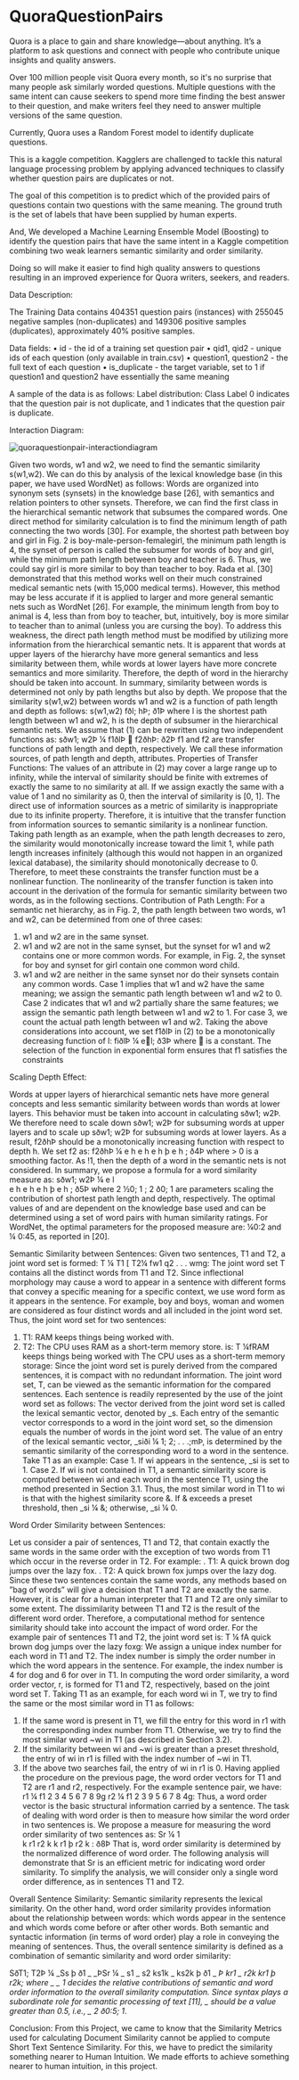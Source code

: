 # QuoraQuestionPairs

Quora is a place to gain and share knowledge—about anything. It’s a platform to ask questions and connect with people who contribute unique insights and quality answers. 

Over 100 million people visit Quora every month, so it's no surprise that many people ask similarly worded questions. Multiple questions with the same intent can cause seekers to spend more time finding the best answer to their question, and make writers feel they need to answer multiple versions of the same question.

Currently, Quora uses a Random Forest model to identify duplicate questions.

This is a kaggle competition. Kagglers are challenged to tackle this natural language processing problem by applying advanced techniques to classify whether question pairs are duplicates or not.

The goal of this competition is to predict which of the provided pairs of questions contain two questions with the same meaning. The ground truth is the set of labels that have been supplied by human experts. 

And, We developed a Machine Learning Ensemble Model (Boosting) to identify the question pairs that have the same intent in a Kaggle competition combining two weak learners semantic similarity and order similarity.

Doing so will make it easier to find high quality answers to questions resulting in an improved experience for Quora writers, seekers, and readers.

Data Description:

The Training Data contains 404351 question pairs (instances) with 255045 negative samples (non-duplicates) and 149306 positive samples (duplicates), approximately 40% positive samples.

Data fields:
• id - the id of a training set question pair
• qid1, qid2 - unique ids of each question (only available in train.csv)
• question1, question2 - the full text of each question
• is_duplicate - the target variable, set to 1 if question1 and question2 have essentially the same meaning

A sample of the data is as follows:
Label distribution:
Class Label 0 indicates that the question pair is not duplicate, and 1 indicates that the question pair is duplicate.

Interaction Diagram:

![quoraquestionpair-interactiondiagram](https://user-images.githubusercontent.com/16725903/29592501-2473a290-876a-11e7-9056-c841c691ae45.png)




Given two words, w1 and w2, we need to find the semantic similarity s(w1,w2). We can do this by analysis of the lexical knowledge base (in this paper, we have used WordNet) as follows: Words are organized into synonym sets (synsets) in the knowledge base [26], with semantics and relation pointers to other synsets. Therefore, we can find the first class in the hierarchical semantic network that
subsumes the compared words. One direct method for similarity calculation is to find the minimum length of path connecting the two words [30]. For example, the shortest path between boy and girl in Fig. 2 is boy-male-person-femalegirl, the minimum path length is 4, the synset of person is called the subsumer for words of boy and girl, while the minimum path length between boy and teacher is 6. Thus, we
could say girl is more similar to boy than teacher to boy. Rada et al. [30] demonstrated that this method works well on
their much constrained medical semantic nets (with 15,000 medical terms).
However, this method may be less accurate if it is applied to larger and more general semantic nets such as WordNet [26]. For example, the minimum length from boy to animal is 4, less than from boy to teacher, but, intuitively, boy is more similar to teacher than to animal (unless you are cursing the boy). To address this weakness, the direct path length method must be modified by utilizing more
information from the hierarchical semantic nets. It is apparent that words at upper layers of the hierarchy have more general semantics and less similarity between them, while words at lower layers have more concrete semantics
and more similarity. Therefore, the depth of word in the hierarchy should be taken into account. In summary, similarity between words is determined not only by path lengths but also by depth. We propose that the similarity s(w1,w2) between words w1 and w2 is a function of path length and depth as follows:
s(w1,w2) fðl; hÞ; ð1Þ
where l is the shortest path length between w1 and w2, h is the depth of subsumer in the hierarchical semantic nets. We
assume that (1) can be rewritten using two independent functions as:
sðw1; w2Þ ¼ f1ðlÞ  f2ðhÞ: ð2Þ f1 and f2 are transfer functions of path length and depth, respectively. We call these information sources, of path length and depth, attributes.
Properties of Transfer Functions:
The values of an attribute in (2) may cover a large range up to infinity, while the interval of similarity should be finite with extremes of exactly the same to no similarity at all. If we assign exactly the same with a value of 1 and no similarity
as 0, then the interval of similarity is [0, 1]. The direct use of information sources as a metric of similarity is inappropriate due to its infinite property. Therefore, it is intuitive that the transfer function from information sources to semantic similarity is a nonlinear function. Taking path length as an example, when the path length decreases to zero, the similarity would monotonically increase toward the limit 1, while path length increases infinitely (although this would not happen in an organized lexical database), the similarity should monotonically decrease to 0. Therefore, to meet these constraints the transfer function must be a nonlinear
function. The nonlinearity of the transfer function is taken into account in the derivation of the formula for semantic similarity between two words, as in the following sections.
Contribution of Path Length:
For a semantic net hierarchy, as in Fig. 2, the path length between two words, w1 and w2, can be determined from one of three cases:
1. w1 and w2 are in the same synset.
2. w1 and w2 are not in the same synset, but the synset for w1 and w2 contains one or more common words.
For example, in Fig. 2, the synset for boy and synset for girl contain one common word child.
3. w1 and w2 are neither in the same synset nor do their synsets contain any common words.
Case 1 implies that w1 and w2 have the same meaning;
we assign the semantic path length between w1 and w2 to 0.
Case 2 indicates that w1 and w2 partially share the same
features; we assign the semantic path length between w1 and w2 to 1. For case 3, we count the actual path length between w1 and w2. Taking the above considerations into account, we set f1ðlÞ in (2) to be a monotonically decreasing function of l:
fiðlÞ ¼ el; ð3Þ
where  is a constant. The selection of the function in
exponential form ensures that f1 satisfies the constraints

Scaling Depth Effect:

Words at upper layers of hierarchical semantic nets have more general concepts and less semantic similarity between words than words at lower layers. This behavior must be taken into account in calculating sðw1; w2Þ. We therefore need to scale down sðw1; w2Þ for subsuming words at upper
layers and to scale up sðw1; w2Þ for subsuming words at lower layers. As a result, f2ðhÞ should be a monotonically increasing function with respect to depth h. We set f2 as:
f2ðhÞ ¼
e h   e  h
e h þ e  h ; ð4Þ
where   > 0 is a smoothing factor. As  !1, then the depth of a word in the semantic nets is not considered. In summary, we propose a formula for a word similarity measure as:
sðw1; w2Þ ¼ e  l  
e h   e  h
e h þ e  h ; ð5Þ
where   2 ½0; 1 ;   2 ð0; 1  are parameters scaling the contribution of shortest path length and depth, respectively.
The optimal values of   and   are dependent on the knowledge base used and can be determined using a set of word pairs with human similarity ratings. For WordNet, the optimal parameters for the proposed measure are: ¼0:2 and   ¼ 0:45, as reported in [20].


Semantic Similarity between Sentences:
Given two sentences, T1 and T2, a joint word set is formed:
T ¼ T1 [ T2¼ fw1 q2 . . . wmg:
The joint word set T contains all the distinct words from T1 and T2. Since inflectional morphology may cause a word to appear in a sentence with different forms that convey a specific meaning for a specific context, we use word form as it appears in the sentence. For example, boy and boys, woman and women are considered as four distinct words and all included in the joint word set. Thus, the joint word set for
two sentences:
1. T1: RAM keeps things being worked with.
2. T2: The CPU uses RAM as a short-term memory store. is:
T ¼fRAM keeps things being worked with
The CPU uses as a short-term memory storage:
Since the joint word set is purely derived from the compared sentences, it is compact with no redundant information. The joint word set, T, can be viewed as the semantic information for the compared sentences. Each sentence is readily represented by the use of the joint word set as follows: The vector derived from the joint word set is called the lexical semantic vector, denoted by _s. Each entry of the semantic vector corresponds to a word in the joint word set, so the dimension equals the number of words in the joint word set. The value of an entry of the lexical semantic vector, _siði ¼ 1; 2; . . .;mÞ, is determined by the semantic similarity of the corresponding word to a word in the sentence. Take T1 as an example:
Case 1. If wi appears in the sentence, _si is set to 1.
Case 2. If wi is not contained in T1, a semantic similarity score is computed between wi and each word in the
sentence T1, using the method presented in Section 3.1. Thus, the most similar word in T1 to wi is that with the
highest similarity score &. If & exceeds a preset threshold, then _si ¼ &; otherwise, _si ¼ 0.


Word Order Similarity between Sentences:

Let us consider a pair of sentences, T1 and T2, that contain exactly the same words in the same order with the exception of two words from T1 which occur in the reverse order in T2. For example:
. T1: A quick brown dog jumps over the lazy fox.
. T2: A quick brown fox jumps over the lazy dog.
Since these two sentences contain the same words, any methods based on ”bag of words” will give a decision that T1 and T2 are exactly the same. However, it is clear for a human interpreter that T1 and T2 are only similar to some extent. The dissimilarity between T1 and T2 is the result of the different word order. Therefore, a computational method for sentence similarity should take into account
the impact of word order. For the example pair of sentences T1 and T2, the joint
word set is:
T ¼ fA quick brown dog jumps over the lazy foxg:
We assign a unique index number for each word in T1 and T2. The index number is simply the order number in which the word appears in the sentence. For example, the index number is 4 for dog and 6 for over in T1. In computing the word order similarity, a word order vector, r, is formed for T1 and T2, respectively, based on the joint word set T.
Taking T1 as an example, for each word wi in T, we try to find the same or the most similar word in T1 as follows:
1. If the same word is present in T1, we fill the entry for this word in r1 with the corresponding index number from T1. Otherwise, we try to find the most similar word ~wi in T1 (as described in Section 3.2).
2. If the similarity between wi and ~wi is greater than a preset threshold, the entry of wi in r1 is filled with the index number of ~wi in T1.
3. If the above two searches fail, the entry of wi in r1 is 0. Having applied the procedure on the previous page, the word order vectors for T1 and T2 are r1 and r2, respectively.
For the example sentence pair, we have:
r1 ¼ f1 2 3 4 5 6 7 8 9g
r2 ¼ f1 2 3 9 5 6 7 8 4g:
Thus, a word order vector is the basic structural information carried by a sentence. The task of dealing with word order is then to measure how similar the word order in two sentences is. We propose a measure for measuring the word order similarity of two sentences as:
Sr ¼ 1  
k r1   r2 k
k r1 þ r2 k
: ð8Þ
That is, word order similarity is determined by the normalized difference of word order. The following
analysis will demonstrate that Sr is an efficient metric for indicating word order similarity. To simplify the analysis, we will consider only a single word order difference, as in sentences T1 and T2.



Overall Sentence Similarity:
Semantic similarity represents the lexical similarity. On the other hand, word order similarity provides information
about the relationship between words: which words appear in the sentence and which words come before or after other words. Both semantic and syntactic information (in terms of word order) play a role in conveying the meaning of sentences. Thus, the overall sentence similarity is defined as a combination of semantic similarity and word order similarity:

SðT1; T2Þ ¼ _Ss þ ð1 _ _ÞSr
¼ _
s1 _ s2
ks1k _ ks2k
þ ð1 _ _Þ
kr1 _ r2k
kr1 þ r2k;
where _ _ 1 decides the relative contributions of semantic and word order information to the overall similarity computation. Since syntax plays a subordinate role for semantic processing of text [11], _ should be a value greater
than 0.5, i.e., _ 2 ð0:5; 1_.




Conclusion:
From this Project, we came to know that the Similarity Metrics used for calculating Document Similarity cannot be applied to compute Short Text Sentence Similarity.
For this, we have to predict the similarity something nearer to Human Intuition. We made efforts to achieve something nearer to human intuition, in this project.
